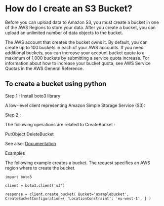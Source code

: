 # How do I create an S3 Bucket?

Before you can upload data to Amazon S3, you must create a bucket in one of the AWS Regions to store your data.
After you create a bucket, you can upload an unlimited number of data objects to the bucket.

The AWS account that creates the bucket owns it. By default, you can create up to 100 buckets in each of your AWS accounts.
If you need additional buckets, you can increase your account bucket quota to a maximum of 1,000 buckets by submitting a service quota increase. 
For information about how to increase your bucket quota, see AWS Service Quotas in the AWS General Reference.

## To create a bucket using python

Step 1 : Install boto3 library

A low-level client representing Amazon Simple Storage Service (S3):

Step 2 :

The following operations are related to CreateBucket :

PutObject
DeleteBucket

See also: [Documentation](https://docs.aws.amazon.com/AmazonS3/latest/API/API_CreateBucket.html)

Examples

The following example creates a bucket. The request specifies an AWS region where to create the bucket.

`import boto3`

`client = boto3.client('s3')`

`response = client.create_bucket(
    Bucket='examplebucket',
    CreateBucketConfiguration={
        'LocationConstraint': 'eu-west-1',
    }
)`


